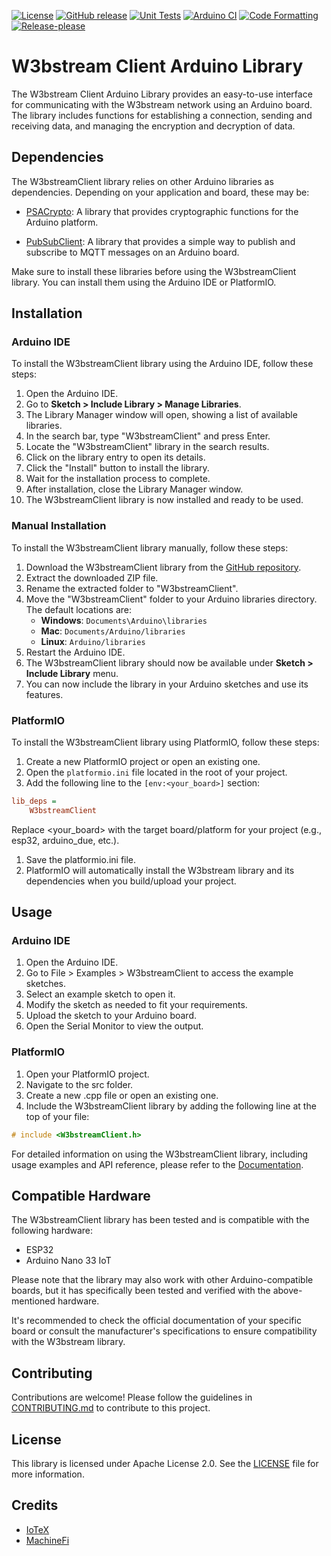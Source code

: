 [![License](https://img.shields.io/badge/license-Apache%202.0-blue.svg)](https://opensource.org/licenses/Apache-2.0)
[![GitHub release](https://img.shields.io/github/release/as-iotex/w3bstream-client-arduino.svg)](https://github.com/as-iotex/w3bstream-client-arduino/releases)
[![Unit Tests](https://github.com/as-iotex/w3bstream-client-arduino/workflows/Run%20unit%20tests/badge.svg)](https://github.com/as-iotex/w3bstream-client-arduino/actions/workflows/ci.yml)
[![Arduino CI](https://github.com/as-iotex/w3bstream-client-arduino/workflows/Arduino%20CI/badge.svg)](https://github.com/as-iotex/w3bstream-client-arduino/actions/workflows/arduino-ci.yml)
[![Code Formatting](https://github.com/as-iotex/w3bstream-client-arduino/workflows/Code%20formatting/badge.svg)](https://github.com/as-iotex/w3bstream-client-arduino/actions/workflows/code-formatting.yml)
[![Release-please](https://github.com/as-iotex/w3bstream-client-arduino/workflows/release-please/badge.svg)](https://github.com/as-iotex/w3bstream-client-arduino/actions/workflows/release-please.yml)

# W3bstream Client Arduino Library

The W3bstream Client Arduino Library provides an easy-to-use interface for communicating with the W3bstream network using an Arduino board. The library includes functions for establishing a connection, sending and receiving data, and managing the encryption and decryption of data.

## Dependencies

The W3bstreamClient library relies on other Arduino libraries as dependencies. Depending on your application and board, these may be:  

- [PSACrypto](https://github.com/psa-tools/psa-crypto-arduino): A library that provides cryptographic functions for the Arduino platform.  

- [PubSubClient](https://github.com/knolleary/pubsubclient): A library that provides a simple way to publish and subscribe to MQTT messages on an Arduino board.  

Make sure to install these libraries before using the W3bstreamClient library. You can install them using the Arduino IDE or PlatformIO.  

## Installation

### Arduino IDE

To install the W3bstreamClient library using the Arduino IDE, follow these steps:

1. Open the Arduino IDE.
2. Go to **Sketch > Include Library > Manage Libraries**.
3. The Library Manager window will open, showing a list of available libraries.
4. In the search bar, type "W3bstreamClient" and press Enter.
5. Locate the "W3bstreamClient" library in the search results.
6. Click on the library entry to open its details.
7. Click the "Install" button to install the library.
8. Wait for the installation process to complete.
9. After installation, close the Library Manager window.
10. The W3bstreamClient library is now installed and ready to be used.

### Manual Installation

To install the W3bstreamClient library manually, follow these steps:

1. Download the W3bstreamClient library from the [GitHub repository](https://github.com/as-iotex/w3bstream-client-arduino).
2. Extract the downloaded ZIP file.
3. Rename the extracted folder to "W3bstreamClient".
4. Move the "W3bstreamClient" folder to your Arduino libraries directory. The default locations are:
   - **Windows**: `Documents\Arduino\libraries`
   - **Mac**: `Documents/Arduino/libraries`
   - **Linux**: `Arduino/libraries`
5. Restart the Arduino IDE.
6. The W3bstreamClient library should now be available under **Sketch > Include Library** menu.
7. You can now include the library in your Arduino sketches and use its features.

### PlatformIO

To install the W3bstreamClient library using PlatformIO, follow these steps:

1. Create a new PlatformIO project or open an existing one.
2. Open the `platformio.ini` file located in the root of your project.
3. Add the following line to the `[env:<your_board>]` section:

```ini
lib_deps =
    W3bstreamClient
```

Replace <your_board> with the target board/platform for your project (e.g., esp32, arduino_due, etc.).

1. Save the platformio.ini file.
2. PlatformIO will automatically install the W3bstream library and its dependencies when you build/upload your project.

## Usage

### Arduino IDE

1. Open the Arduino IDE.
2. Go to File > Examples > W3bstreamClient to access the example sketches.
3. Select an example sketch to open it.
4. Modify the sketch as needed to fit your requirements.
5. Upload the sketch to your Arduino board.
6. Open the Serial Monitor to view the output.

### PlatformIO

1. Open your PlatformIO project.
2. Navigate to the src folder.
3. Create a new .cpp file or open an existing one.
4. Include the W3bstreamClient library by adding the following line at the top of your file:

```c++
# include <W3bstreamClient.h>
```

For detailed information on using the W3bstreamClient library, including usage examples and API reference, please refer to the [Documentation](https://as-iotex.github.io/w3bstream-client-arduino/index.html).

## Compatible Hardware

The W3bstreamClient library has been tested and is compatible with the following hardware:

- ESP32
- Arduino Nano 33 IoT

Please note that the library may also work with other Arduino-compatible boards, but it has specifically been tested and verified with the above-mentioned hardware.

It's recommended to check the official documentation of your specific board or consult the manufacturer's specifications to ensure compatibility with the W3bstream library.

## Contributing

Contributions are welcome! Please follow the guidelines in [CONTRIBUTING.md](CONTRIBUTING.md) to contribute to this project.

## License

This library is licensed under Apache License 2.0. See the [LICENSE](LICENSE) file for more information.

## Credits

- [IoTeX](https://iotex.io/)
- [MachineFi](https://github.com/machinefi/)
